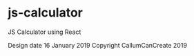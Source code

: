 # js-calculator
JS Calculator using React

Design date 16 January 2019
Copyright CallumCanCreate 2019
